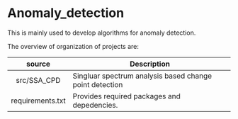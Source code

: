 # Anomaly_detection
This is mainly used to develop algorithms for anomaly detection. 

The overview of organization of projects are:

|   source   | Description |
|:----------:|-------------|
| src/SSA_CPD | Singluar spectrum analysis based change point detection |
| requirements.txt| Provides required packages and depedencies. |